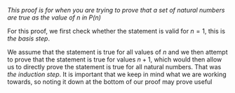 *This proof is for when you are trying to prove that a set of natural numbers are true as the value of $n$ in $P(n)$*

For this proof, we first check whether the statement is valid for $n = 1$, this is *the basis step*. 

We assume that the statement is true for all values of $n$ and we then attempt to prove that the statement is true for values $n + 1$, which would then allow us to directly prove the statement is true for all natural numbers. That was *the induction step*. It is important that we keep in mind what we are working towards, so noting it down at the bottom of our proof may prove useful 

